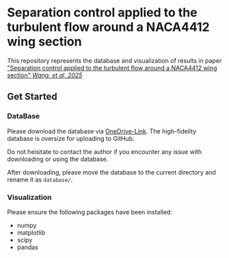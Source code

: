 # Separation control applied to the turbulent flow around a NACA4412 wing section

This repository represents the database and visualization of results in paper ["Separation control applied to the turbulent flow around a NACA4412 wing section" *Wang. et al, 2025*](https://doi.org/10.1016/j.ijheatfluidflow.2025.109900)

## Get Started 

### DataBase
Please download the database via [OneDrive-Link](https://kth-my.sharepoint.com/:f:/g/personal/yuningw_ug_kth_se/EvF_n6eeoy9NuK89F5Ipwg8BC5OomuGxYOcS6O029wRP7A?e=NAxKBy). The high-fidelity database is oversize for uploading to GitHub.

Do not heisitate to contact the author if you encounter any issue with downloading or using the database.

After downloading, please move the database to the current directory and rename it as `database/`.

### Visualization

Please ensure the following packages have been installed:
+ numpy 
+ matplotlib
+ scipy 
+ pandas


